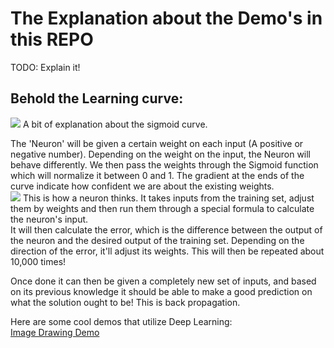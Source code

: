 # The Explanation about the Demo's in this REPO
TODO: Explain it!
## Behold the Learning curve:
<img src="https://cdn-images-1.medium.com/max/800/1*sK6hjHszCwTE8GqtKNe1Yg.png">
A bit of explanation about the sigmoid curve. 

The 'Neuron' will be given a certain weight on each input (A positive or negative number). Depending on the weight on the input, the Neuron will behave differently. We then pass the weights through the Sigmoid function which will normalize it between 0 and 1. The gradient at the ends of the curve indicate how confident we are about the existing weights.  
<img src="https://cdn-images-1.medium.com/max/400/1*-1trgA6DUEaafJZv3k0mGw.jpeg">
This is how a neuron thinks. It takes inputs from the training set, adjust them by weights and then run them through a special formula to calculate the neuron's input.  
It will then calculate the error, which is the difference between the output of the neuron and the desired output of the training set.
Depending on the direction of the error, it'll adjust its weights. 
This will then be repeated about 10,000 times!

Once done it can then be given a completely new set of inputs, and based on its previous knowledge it should be able to make a good prediction on what the solution ought to be!
This is back propagation.	


Here are some cool demos that utilize Deep Learning: 
</br><a href="https://cs.stanford.edu/people/karpathy/convnetjs/demo/image_regression.html">Image Drawing Demo</a>
